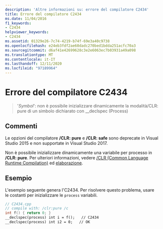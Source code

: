 ```yaml
---
description: 'Altre informazioni su: errore del compilatore C2434'
title: Errore del compilatore C2434
ms.date: 11/04/2016
f1_keywords:
- C2434
helpviewer_keywords:
- C2434
ms.assetid: 01329e26-7c74-4219-b74f-69e3a40c9738
ms.openlocfilehash: e24eb3fdf2ae60dadc270bed1bdda251acfc70a3
ms.sourcegitcommit: d6af41e42699628c3e2e6063ec7b03931a49a098
ms.translationtype: MT
ms.contentlocale: it-IT
ms.lasthandoff: 12/11/2020
ms.locfileid: "97189964"
---
```

# <a name="compiler-error-c2434"></a>Errore del compilatore C2434

> '*Symbol*': non è possibile inizializzare dinamicamente la modalità/CLR: pure di un simbolo dichiarato con __declspec (Process)

## <a name="remarks"></a>Commenti

Le opzioni del compilatore **/CLR: pure** e **/CLR: safe** sono deprecate in Visual Studio 2015 e non supportate in Visual Studio 2017.

Non è possibile inizializzare dinamicamente una variabile per processo in **/CLR: pure**. Per ulteriori informazioni, vedere [/CLR (Common Language Runtime Compilation)](../../build/reference/clr-common-language-runtime-compilation.md) ed [elaborazione](../../cpp/process.md).

## <a name="example"></a>Esempio

L'esempio seguente genera l'C2434. Per risolvere questo problema, usare le costanti per inizializzare le `process` variabili.

```cpp
// C2434.cpp
// compile with: /clr:pure /c
int f() { return 0; }
__declspec(process) int i = f();   // C2434
__declspec(process) int i2 = 0;   // OK
```

